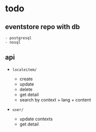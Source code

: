 # todo

## eventstore repo with db 
    - postgresql
    - nosql

## api

- `localeitem/`
    - create
    - update 
    - delete 
    - get detail
    - search by context + lang + content

- `user/`
    - update contexts 
    - get detail



